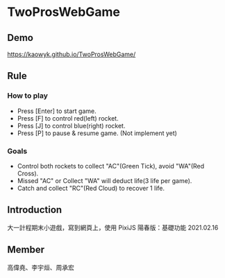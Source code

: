 # TwoProsWebGame

## Demo
https://kaowyk.github.io/TwoProsWebGame/

## Rule

### How to play
* Press [Enter] to start game.
* Press [F] to control red(left) rocket.
* Press [J] to control blue(right) rocket.
* Press [P] to pause & resume game. (Not implement yet)

### Goals
* Control both rockets to collect "AC"(Green Tick), avoid "WA"(Red Cross). 
* Missed "AC" or Collect "WA" will deduct life(3 life per game).
* Catch and collect "RC"(Red Cloud) to recover 1 life.

## Introduction
大一計程期末小遊戲，寫到網頁上，使用 PixiJS
陽春版：基礎功能 2021.02.16

## Member
高偉堯、李宇烜、周承宏

